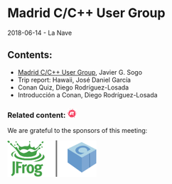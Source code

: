 # Madrid C/C++ User Group
2018-06-14 - La Nave

## Contents:
- [Madrid C/C++ User Group](MadridCCppUG.pdf), Javier G. Sogo
- Trip report: Hawaii, José Daniel García
- Conan Quiz, Diego Rodríguez-Losada
- Introducción a Conan, Diego Rodríguez-Losada

### Related content: [<img src="../assets/brand-logos/meetup.svg" alt="meetup" height="20"/>](https://www.meetup.com/es-ES/Madrid-C-Cpp/events/251227885/)

We are grateful to the sponsors of this meeting:  

[<img src="../assets/sponsor-logos/jfrog_conan.png" alt="JFrog | Conan" width="200"/>](http://www.lanavemadrid.com/)
